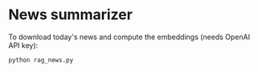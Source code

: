 # News summarizer

To download today's news and compute the embeddings (needs OpenAI API key):

```sh
python rag_news.py
```